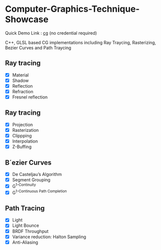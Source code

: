 # Computer-Graphics-Technique-Showcase

Quick Demo Link : [cg](http://cg.cs.ucl.ac.uk/) (no credential required)

C++, GLSL based CG implementations including Ray Traycing, Rasterizing, Bezier Curves and Path Traycing

## Ray tracing
- [x] Material
- [x] Shadow
- [x] Reflection
- [x] Refraction
- [x] Fresnel reflection

## Ray tracing


- [x] Projection
- [x] Rasterization
- [x] Clippping
- [x] Interpolation
- [x] Z-Buffing

## B´ezier Curves


- [x] De Casteljau’s Algorithm
- [x] Segment Grouping
- [x] G<sup>1-Continuity
- [x] G<sup>1-Continuous Path Completion

## Path Tracing
- [x] Light
- [x] Light Bounce
- [x] BRDF Throughput 
- [x] Variance reduction: Halton Sampling
- [x] Anti-Aliasing
